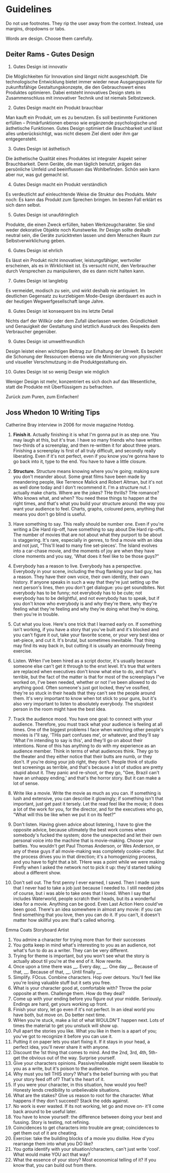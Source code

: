 # Guidelines

Do not use footnotes. They rip the user away from the context. Instead, use margins, dropdowns or tabs.


Words are design. Choose them carefully.



## Deiter Rams - Gutes Design

1. Gutes Design ist innovativ

Die Möglichkeiten für Innovation sind längst nicht ausgeschöpft. Die technologische Entwicklung bietet immer wieder neue Ausgangspunkte für zukunftsfähige Gestaltungskonzepte, die den Gebrauchswert eines Produktes optimieren. Dabei entsteht innovatives Design stets im Zusammenschluss mit innovativer Technik und ist niemals Selbstzweck.

2. Gutes Design macht ein Produkt brauchbar

Man kauft ein Produkt, um es zu benutzen. Es soll bestimmte Funktionen erfüllen – Primärfunktionen ebenso wie ergänzende psychologische und ästhetische Funktionen. Gutes Design optimiert die Brauchbarkeit und lässt alles unberücksichtigt, was nicht diesem Ziel dient oder ihm gar entgegensteht.

3. Gutes Design ist ästhetisch

Die ästhetische Qualität eines Produktes ist integraler Aspekt seiner Brauchbarkeit. Denn Geräte, die man täglich benutzt, prägen das persönliche Umfeld und beeinflussen das Wohlbefinden. Schön sein kann aber nur, was gut gemacht ist.

4. Gutes Design macht ein Produkt verständlich

Es verdeutlicht auf einleuchtende Weise die Struktur des Produkts. Mehr noch: Es kann das Produkt zum Sprechen bringen. Im besten Fall erklärt es sich dann selbst.

5. Gutes Design ist unaufdringlich

Produkte, die einen Zweck erfüllen, haben Werkzeugcharakter. Sie sind weder dekorative Objekte noch Kunstwerke. Ihr Design sollte deshalb neutral sein, die Geräte zurücktreten lassen und dem Menschen Raum zur Selbstverwirklichung geben.

6. Gutes Design ist ehrlich

Es lässt ein Produkt nicht innovativer, leistungsfähiger, wertvoller erscheinen, als es in Wirklichkeit ist. Es versucht nicht, den Verbraucher durch Versprechen zu manipulieren, die es dann nicht halten kann.

7. Gutes Design ist langlebig

Es vermeidet, modisch zu sein, und wirkt deshalb nie antiquiert. Im deutlichen Gegensatz zu kurzlebigem Mode-Design überdauert es auch in der heutigen Wegwerfgesellschaft lange Jahre.

8. Gutes Design ist konsequent bis ins letzte Detail

Nichts darf der Willkür oder dem Zufall überlassen werden. Gründlichkeit und Genauigkeit der Gestaltung sind letztlich Ausdruck des Respekts dem Verbraucher gegenüber.

9. Gutes Design ist umweltfreundlich

Design leistet einen wichtigen Beitrag zur Erhaltung der Umwelt. Es bezieht die Schonung der Ressourcen ebenso wie die Minimierung von physischer und visueller Verschmutzung in die Produktgestaltung ein.

10. Gutes Design ist so wenig Design wie möglich

Weniger Design ist mehr, konzentriert es sich doch auf das Wesentliche, statt die Produkte mit Überflüssigem zu befrachten.

Zurück zum Puren, zum Einfachen!

## Joss Whedon 10 Writing Tips
Catherine Bray interview in 2006 for movie magazine Hotdog.

1. **Finish it.** Actually finishing it is what I'm gonna put in as step one. You may laugh at this, but it's true. I have so many friends who have written two-thirds of a screenplay, and then re-written it for about three years. Finishing a screenplay is first of all truly difficult, and secondly really liberating. Even if it's not perfect, even if you know you're gonna have to go back into it, type to the end. You have to have a little closure. 

2. **Structure.** Structure means knowing where you're going; making sure you don't meander about. Some great films have been made by meandering people, like Terrence Malick and Robert Altman, but it's not as well done today and I don't recommend it. I'm a structure nut. I actually make charts. Where are the jokes? THe thrills? THe romance? Who knows what, and when? You need these things to happen at the right times, and that's what you build your structure around: the way you want your audience to feel. Charts, graphs, coloured pens, anything that means you don't go blind is useful.

3. Have something to say. This really should be number one. Even if you're writing a Die Hard rip-off, have something to say about Die Hard rip-offs. The number of movies that are not about what they purport to be about is staggering. It's rare, especially in genres, to find a movie with an idea and not just, "This'll lead to many fine set-pieces'. The Island evolves into a car-chase movie, and the moments of joy are when they have clone moments and you say, 'What does it feel like to be those guys?"

4. Everybody has a reason to live. Everybody has a perspective. Everybody in your scene, including the thug flanking your bad guy, has a reason. They have their own voice, their own identity, their own history. If anyone speaks in such a way that they're just setting up the next person's lines, then you don't get dialogue: you get soundbites. Not everybody has to be funny; not everybody has to be cute; not everybody has to be delightful, and not everybody has to speak, but if you don't know who everybody is and why they're there, why they're feeling what they're feeling and why they're doing what they're doing, then you're in trouble. 

5. Cut what you love. Here's one trick that I learned early on. If something isn't working, if you have a story that you've built and it's blocked and you can't figure it out, take your favorite scene, or your very best idea or set-piece, and cut it. It's brutal, but sometimes inevitable. That thing may find its way back in, but cutting it is usually an enormously freeing exercise. 

6. Listen. WHen I've been hired as a script doctor, it's usually because someone else can't get it through to the enxt level. It's true that writers are replaced when executives don't know what else to do, and that's terrible, but the fact of the matter is that for most of the screenplays I"ve worked on, I've been needed, whether or not I've been allowed to do anything good. Often someone's just got locked, they've ossified, they're so stuck in their heads that they can't see the people around them. It's very important to know when tot stick to your guns, but it's also very important to listen to absolutely everybody. The stupidest person in the room might have the best idea. 

7. Track the audience mood. You have one goal: to connect with your audience. Therefore, you must track what your audience is feeling at all times. One of the biggest problems I face when watching other people's movies is I"ll say, 'THis part confuses me', or whatever, and they'll say 'What I'm intending to say is this', and they'll go on about their intentions. None of this has anything to do with my experience as an audience member. Think in terms of what audiences think. They go to the theater and they either notice that their butts are numb, or they don't. If you're doing your job right, they don't. People think of studio test screenings as terrible, and that's because a lot of studios are pretty stupid about it. They panic and re-shoot, or they go, "Gee, Brazil can't have an unhappy ending,' and that's the horror story. But it can make a lot of sense. 

8. Write like a movie. Write the movie as much as you can. If something is lush and extensive, you can describe it glowingly; if something isn't that important, just get past it tersely. Let the read feel like the movie; it does a lot of the work for you, for the director, and for the executives who go, "What will this be like when we put it on its feet?"

9. Don't listen. Having given advice about listening, I have to give the opposite advice, because ultimately the best work comes when somebody's fucked the system; done the unexpected and let their own personal voice into the machine that is movie-making. Choose your battles. You wouldn't get Paul Thomas Anderson, or Wes Anderson, or any of these guys if all movie-making was completely cookie-cutter. But the process drives you in that direction; it's a homogenizing process, and you have to fight that a bit. THere was a point while we were making Firefly when I asked the network not to pick it up: they'd started talking about a different show. 

10. Don't sell out. The first penny I ever earned, I saved. Then I made sure that I never had to take a job just because I needed to. I still needed jobs of course, but i was able to take ones that I loved. When I say that includes Waterworld, people scratch their heads, but its a wonderful idea for a movie. Anything can be good. Even Last Action Hero could've been good. There's an idea somewhere in almost any movie: if you can find something that you love, then you can do it. If you can't, it doesn't matter how skillful you are: that's called whoring. 

Emma Coats Storyboard Artist 

1. You admire a character for trying more than for their successes
2. You gotta keep in mind what's interesting to you as an audience, not what's fun to do as a writer. They can be very different.
3. Trying for theme is important, but you won't see what the story is actually about til you're at the end of it. Now rewrite.
4. Once upon a time there was __. Every day, __. One day __. Because of that, __. Because of that, __. Until finally __.
5. Simplify. FOcus. Combine characters. Hop over detours. You'll feel like you're losing valuable stuff but it sets you free.
6. What is your character good at, comfortable with? Throw the polar opposite at them. Challenge them. How do they deal?
7. Come up with your ending before you figure out your middle. Seriously. Endings are hard, get yours working up front.
8. Finish your story, let go even if it's not perfect. In an ideal world you have both, but move on. Do better next time. 
9. WHen you're stuck, make a list of what WOULDN'T happen next. Lots of times the material to get you unstuck will show up.
10. Pull apart the stories you like. What you like in them is a apart of you; you've got to recognize it before you can use it.
11. Putting it on paper lets you start fixing it. If it stays in your head, a perfect idea, you'll never share it with anyone.
12. Discount the 1st thing that comes to mind. And the 2nd, 3rd, 4th, 5th- get the obvious out of the way. Surprise yourself.
13. Give your characters opinions. Passive/malleable might seem likeable to you as a write, but it's poison to the audience.
14. Why must you tell THIS story? What's the belief burning with you that your story feed off of? That's the heart of it.
15. If you were your character, in this situation, how would you feel? Honesty lends credibility to unbelievable situations.
16. What are the stakes? GIve us reason to root for the character. What happens if they don't succeed? Stack the odds against.
17. No work is ever wasted. If its not working, let go and move on- it'll come back around to be useful later. 
18. You have to know yourself: the difference between doing your best and fussing. Story is testing, not refining. 
19. Coincidences to get characters into trouble are great; coincidences to get them out of it are cheating.
20. Exercise: take the building blocks of a movie you dislike. How d'you rearrange them into what you DO like?
21. You gotta identify with your situation/characters, can't just write 'cool'. What would make YOU act that way?
22. What the essence of your story? Most economical telling of it? If you know that, you can build out from there.

